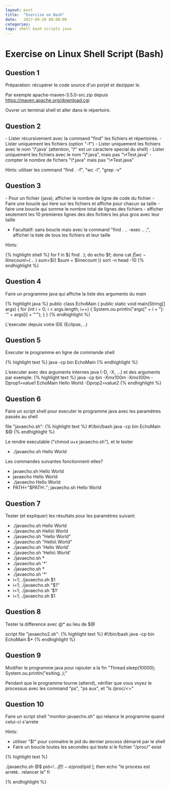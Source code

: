 ```yaml
---
layout: post
title:  "Exercise on Bash"
date:   2017-09-20 08:00:00
categories: 
tags: shell bash scripts java
---
```


<H1>Exercise on Linux Shell Script (Bash)</H1>

<H2>Question 1</H2>
Préparation: récupérer le code source d'un porjet et dezipper le.

Par exemple apache-maven-3.5.0-src.zip depuis https://maven.apache.org/download.cgi

Ouvrer un terminal shell et aller dans le répertoire.


<H2>Question 2</H2>
- Lister récursivement avec la command "find" les fichiers et répertoires.
- Lister uniquement les fichiers (option "-f")
- Lister uniquement les fichiers avec le nom '\*.java'   (attention, '\*' est un caractere special du shell)
- Lister uniquement les fichiers avec le nom "\*.java", mais pas "\*Test.java"
- compter le nombre de fichers "\*.java" mais pas "\*Test.java"


Hints: utiliser les command "find . -f", "wc -l", "grep -v" 

<H2>Question 3</H2>
- Pour un fichier (java), afficher le nombre de ligne de code du fichier 
- Faire une boucle qui itere sur les fichiers et affiche pour chacun sa taille
- faire une boucle qui somme le nombre total de lignes des fichiers
- afficher seulement les 10 premieres lignes des des fichiers les plus gros avec leur taille   

- Facultatif: sans boucle mais avec la command "find . .. -exec .. \;", afficher la liste de tous les fichiers et leur taille

Hints:

{% highlight shell %}
for f in $( find . ); do echo $f; done
cat $f | wc -l
linecount=$( .. )
sum=$(( $sum + $linecount ))
sort -n
head -10
{% endhighlight %}

<H2>Question 4</H2>
Faire un programme java qui affiche la liste des arguments du main

{% highlight java %}
public class EchoMain {
  public static void main(String[] args) {
    for (int i = 0; i < args.length; i++) {
      System.ou.println("args[" + i + "]: '" + args[i] + "'");
    }
} 
{% endhighlight %}

L'executer depuis votre IDE (Eclipse, ..)

<H2>Question 5</H2>
Executer le programme en ligne de commande shell

{% highlight text %}
java -cp bin EchoMain
{% endhighlight %}

L'executer avec des arguments internes java (-D, -X, ...) et des arguments
par exemple: 
{% highlight text %}
java -cp bin -Xmx100m -Xms100m -Dprop1=value1 EchoMain Hello World -Dprop2=value2 
{% endhighlight %}


<H2>Question 6</H2>
Faire un script shell pour executer le programme java avec les paramètres passés au shell

file "javaecho.sh":
{% highlight text %}
#!/bin/bash
java -cp bin EchoMain $@
{% endhighlight %}


Le rendre executable ("chmod u+x javaecho.sh"), et le tester

- ./javaecho.sh Hello World

Les commandes suivantes fonctionnent-elles?

- javaecho.sh Hello World
- javaecho Hello World
- ./javaecho Hello World
- PATH="$PATH:."; javaecho.sh Hello World


<H2>Question 7</H2>

Tester (et expliquer) les résultats pour les paramètres suivant:

- ./javaecho.sh Hello World
- ./javaecho.sh Hello\ World
- ./javaecho.sh "Hello World"
- ./javaecho.sh "Hello\ World"
- ./javaecho.sh 'Hello World'
- ./javaecho.sh 'Hello\ World'
- ./javaecho.sh *
- ./javaecho.sh '*'
- ./javaecho.sh \*
- ./javaecho.sh '\*'
- i=1; ./javaecho.sh $1
- i=1; ./javaecho.sh "$1"
- i=1; ./javaecho.sh '$1'
- i=1; ./javaecho.sh \$1

<H2>Question 8</H2>

Tester la difference avec  @* au lieu de $@
 
script file "javaecho2.sh":
{% highlight text %}
#!/bin/bash
java -cp bin EchoMain $*
{% endhighlight %}


<H2>Question 9</H2>
Modifier le programme java pour rajouter a la fin  "Thread.sleep(10000); System.ou.println("exiting..);"

Pendant que le programme tourne (attend), vérifier que vous voyez le processus avec les command "ps", "ps aux", et  "ls /proc/<<pid>>"

<H2>Question 10</H2>

Faire un script shell "monitor-javaecho.sh" qui relance le programme quand celui-ci s'arrete

Hints: 

- utiliser "$!" pour connaitre le pid du dernier process démarré par le shell
- Faire un boucle toutes les secondes qui teste si le fichier "/proc/<pid>" exist


{% highlight text %}

./javaecho.sh @$
pid=$!
...
if [ ! -e /prod/$pid ]; then
	echo "le process est arreté.. relancer le"
fi 

{% endhighlight %}
